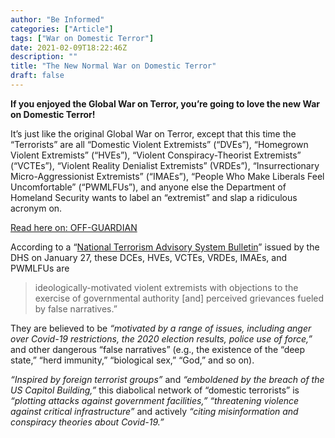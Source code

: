 ```yaml
---
author: "Be Informed"
categories: ["Article"]
tags: ["War on Domestic Terror"]
date: 2021-02-09T18:22:46Z
description: ""
title: "The New Normal War on Domestic Terror"
draft: false
---
```


**If you enjoyed the Global War on Terror, you’re going to love the new War on Domestic Terror!**   

It’s just like the original Global War on Terror, except that this  time the “Terrorists” are all “Domestic Violent Extremists” (“DVEs”),  “Homegrown Violent Extremists” (“HVEs”), “Violent Conspiracy-Theorist  Extremists” (“VCTEs”), “Violent Reality Denialist Extremists” (VRDEs”),  “Insurrectionary Micro-Aggressionist Extremists” (“IMAEs”), “People Who  Make Liberals Feel Uncomfortable” (“PWMLFUs”), and anyone else the  Department of Homeland Security wants to label an “extremist” and slap a ridiculous acronym on.  

[Read here on: OFF-GUARDIAN](https://off-guardian.org/2021/02/09/the-new-normal-war-on-domestic-terror/)  

According to a “[National Terrorism Advisory System Bulletin](https://abcnews.go.com/Politics/dhs-federal-alert-system-1st-time-year-warn/story?id=75517886)” issued by the DHS on January 27, these DCEs, HVEs, VCTEs, VRDEs, IMAEs, and PWMLFUs are

> ideologically-motivated violent extremists with  objections to the exercise of governmental authority [and] perceived  grievances fueled by false narratives.”

They are believed to be *“motivated by a range of issues, including anger over Covid-19 restrictions, the 2020 election results, police use of force,”* and other dangerous “false narratives” (e.g., the existence of the “deep  state,” “herd immunity,” “biological sex,” “God,” and so on).

*“Inspired by foreign terrorist groups”* and *“emboldened by the breach of the US Capitol Building,”* this diabolical network of “domestic terrorists” is *“plotting attacks against government facilities,”* *“threatening violence against critical infrastructure”* and actively *“citing misinformation and conspiracy theories about Covid-19.”*

